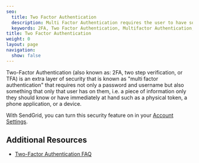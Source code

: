 ```yaml
---
seo:
  title: Two Factor Authentication
  description: Multi Factor Authentication requires the user to have some information that only they could have to log into an account.
  keywords: 2FA, Two Factor Authentication, Multifactor Authentication, two step verification
title: Two Factor Authentication
weight: 0
layout: page
navigation:
  show: false
---
```


Two-Factor Authentication (also known as: 2FA, two step verification, or TFA) is an extra layer of security that is known as "multi factor authentication" that requires not only a password and username but also something that only that user has on them, i.e. a piece of information only they should know or have immediately at hand such as a physical token, a phone application, or a device.

With SendGrid, you can turn this security feature on in your [Account Settings]({{root_url}}/ui/account-and-settings/two-factor-authentication/).

## Additional Resources
* [Two-Factor Authentication FAQ]({{root_url}}/ui/account-and-settings/two-factor-authentication/)
